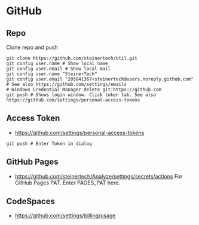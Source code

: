 # GitHub

## Repo
Clone repo and push
```
git clone https://github.com/steinertech/Util.git
git config user.name # Show local name
git config user.email # Show local mail
git config user.name "SteinerTech"
git config user.email "205841367+steinertech@users.noreply.github.com" # See also https://github.com/settings/emails
# Windows Credential Manager delete git:https://github.com
git push # Shows login window. Click token tab. See also https://github.com/settings/personal-access-tokens
```

## Access Token
* https://github.com/settings/personal-access-tokens
```
git push # Enter Token in dialog
```

## GitHub Pages
* https://github.com/steinertech/Analyze/settings/secrets/actions For GitHub Pages PAT. Enter PAGES_PAT here.

## CodeSpaces
* https://github.com/settings/billing/usage
